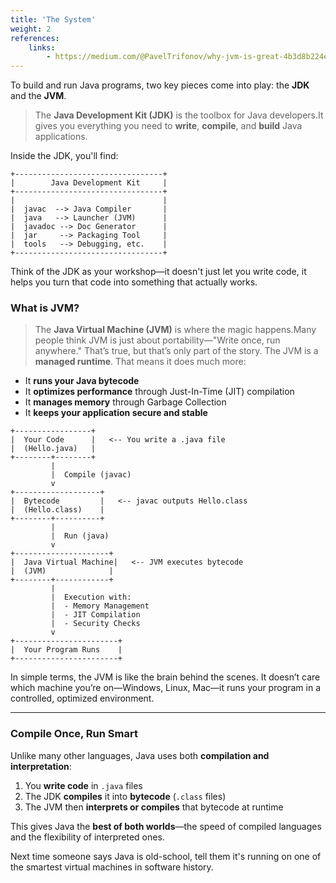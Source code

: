 ```yaml
---
title: 'The System'
weight: 2
references:
    links:
        - https://medium.com/@PavelTrifonov/why-jvm-is-great-4b3d8b224eae
---
```


To build and run Java programs, two key pieces come into play: the **JDK** and the **JVM**.

> The **Java Development Kit (JDK)** is the toolbox for Java developers.It gives you everything you need to **write**, **compile**, and **build** Java applications.

Inside the JDK, you'll find:

```goat
+---------------------------------+
|        Java Development Kit     |
+---------------------------------+
|                                 |
|  javac  --> Java Compiler       |
|  java   --> Launcher (JVM)      |
|  javadoc --> Doc Generator      |
|  jar     --> Packaging Tool     |
|  tools   --> Debugging, etc.    |
+---------------------------------+
```



Think of the JDK as your workshop—it doesn't just let you write code, it helps you turn that code into something that actually works.

### What is JVM?

> The **Java Virtual Machine (JVM)** is where the magic happens.Many people think JVM is just about portability—"Write once, run anywhere." That’s true, but that’s only part of the story. The JVM is a **managed runtime**. That means it does much more:

* It **runs your Java bytecode**
* It **optimizes performance** through Just-In-Time (JIT) compilation
* It **manages memory** through Garbage Collection
* It **keeps your application secure and stable**

```goat
+-----------------+
|  Your Code      |   <-- You write a .java file
|  (Hello.java)   |
+--------+--------+
         |
         |  Compile (javac)
         v
+-------------------+
|  Bytecode         |   <-- javac outputs Hello.class
|  (Hello.class)    |
+--------+----------+
         |
         |  Run (java)
         v
+---------------------+
|  Java Virtual Machine|   <-- JVM executes bytecode
|  (JVM)              |
+--------+------------+
         |
         |  Execution with:
         |  - Memory Management
         |  - JIT Compilation
         |  - Security Checks
         v
+-----------------------+
|  Your Program Runs    |
+-----------------------+
```

In simple terms, the JVM is like the brain behind the scenes. It doesn’t care which machine you’re on—Windows, Linux, Mac—it runs your program in a controlled, optimized environment.

---

### Compile Once, Run Smart

Unlike many other languages, Java uses both **compilation and interpretation**:

1. You **write code** in `.java` files
2. The JDK **compiles** it into **bytecode** (`.class` files)
3. The JVM then **interprets or compiles** that bytecode at runtime

This gives Java the **best of both worlds**—the speed of compiled languages and the flexibility of interpreted ones.

Next time someone says Java is old-school, tell them it's running on one of the smartest virtual machines in software history.


```
